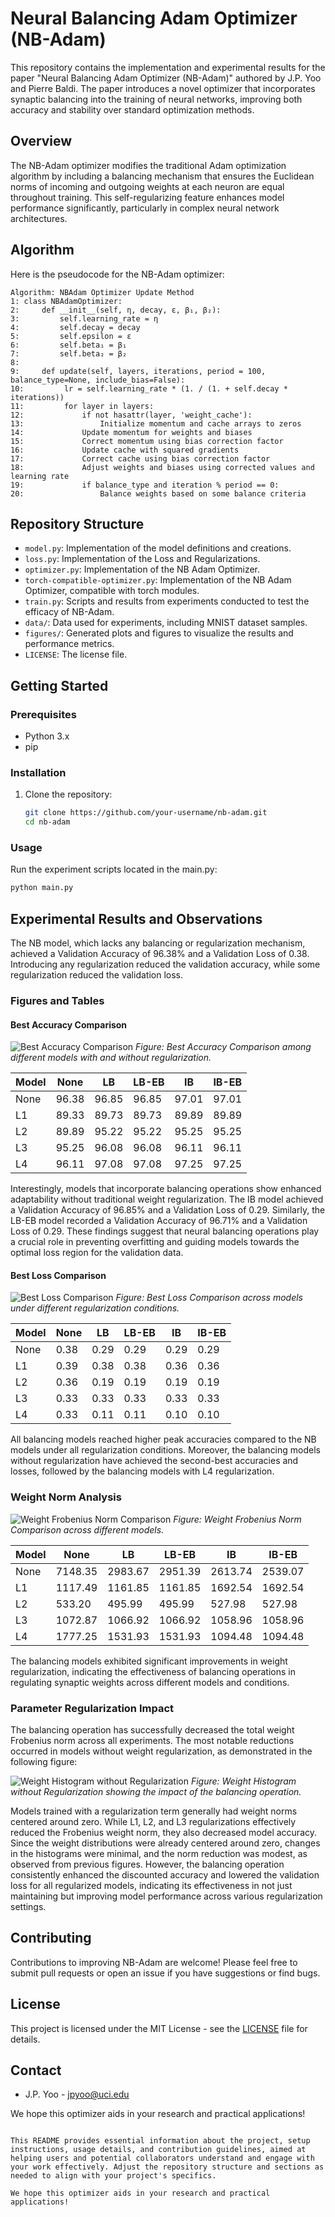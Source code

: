 # Neural Balancing Adam Optimizer (NB-Adam)

This repository contains the implementation and experimental results for the paper "Neural Balancing Adam Optimizer (NB-Adam)" authored by J.P. Yoo and Pierre Baldi. The paper introduces a novel optimizer that incorporates synaptic balancing into the training of neural networks, improving both accuracy and stability over standard optimization methods.

## Overview

The NB-Adam optimizer modifies the traditional Adam optimization algorithm by including a balancing mechanism that ensures the Euclidean norms of incoming and outgoing weights at each neuron are equal throughout training. This self-regularizing feature enhances model performance significantly, particularly in complex neural network architectures.
## Algorithm

Here is the pseudocode for the NB-Adam optimizer:

```plaintext
Algorithm: NBAdam Optimizer Update Method
1: class NBAdamOptimizer:
2:     def __init__(self, η, decay, ε, β₁, β₂):
3:         self.learning_rate = η
4:         self.decay = decay
5:         self.epsilon = ε
6:         self.beta₁ = β₁
7:         self.beta₂ = β₂
8: 
9:     def update(self, layers, iterations, period = 100, balance_type=None, include_bias=False):
10:         lr = self.learning_rate * (1. / (1. + self.decay * iterations))
11:         for layer in layers:
12:             if not hasattr(layer, 'weight_cache'):
13:                 Initialize momentum and cache arrays to zeros
14:             Update momentum for weights and biases
15:             Correct momentum using bias correction factor
16:             Update cache with squared gradients
17:             Correct cache using bias correction factor
18:             Adjust weights and biases using corrected values and learning rate
19:             if balance_type and iteration % period == 0:
20:                 Balance weights based on some balance criteria
```

## Repository Structure

- `model.py`: Implementation of the model definitions and creations.
- `loss.py`: Implementation of the Loss and Regularizations.
- `optimizer.py`: Implementation of the NB Adam Optimizer.
- `torch-compatible-optimizer.py`: Implementation of the NB Adam Optimizer, compatible with torch modules.
- `train.py`: Scripts and results from experiments conducted to test the efficacy of NB-Adam.
- `data/`: Data used for experiments, including MNIST dataset samples.
- `figures/`: Generated plots and figures to visualize the results and performance metrics.
- `LICENSE`: The license file.

## Getting Started

### Prerequisites

- Python 3.x
- pip

### Installation

1. Clone the repository:
   ```bash
   git clone https://github.com/your-username/nb-adam.git
   cd nb-adam
   ```
   
### Usage

Run the experiment scripts located in the main.py:
  ```bash
  python main.py
  ```

## Experimental Results and Observations

The NB model, which lacks any balancing or regularization mechanism, achieved a Validation Accuracy of 96.38% and a Validation Loss of 0.38. Introducing any regularization reduced the validation accuracy, while some regularization reduced the validation loss.

### Figures and Tables

#### Best Accuracy Comparison

![Best Accuracy Comparison](figures/Lp_Acc_Barchart.png)
*Figure: Best Accuracy Comparison among different models with and without regularization.*

| Model      | None  | LB    | LB-EB | IB    | IB-EB |
|------------|-------|-------|-------|-------|-------|
| None       | 96.38 | 96.85 | 96.85 | 97.01 | 97.01 |
| L1         | 89.33 | 89.73 | 89.73 | 89.89 | 89.89 |
| L2         | 89.89 | 95.22 | 95.22 | 95.25 | 95.25 |
| L3         | 95.25 | 96.08 | 96.08 | 96.11 | 96.11 |
| L4         | 96.11 | 97.08 | 97.08 | 97.25 | 97.25 |

Interestingly, models that incorporate balancing operations show enhanced adaptability without traditional weight regularization. The IB model achieved a Validation Accuracy of 96.85% and a Validation Loss of 0.29. Similarly, the LB-EB model recorded a Validation Accuracy of 96.71% and a Validation Loss of 0.29. These findings suggest that neural balancing operations play a crucial role in preventing overfitting and guiding models towards the optimal loss region for the validation data.

#### Best Loss Comparison

![Best Loss Comparison](figures/Best_Loss_Comparison.png)
*Figure: Best Loss Comparison across models under different regularization conditions.*

| Model      | None  | LB    | LB-EB | IB    | IB-EB |
|------------|-------|-------|-------|-------|-------|
| None       | 0.38  | 0.29  | 0.29  | 0.29  | 0.29  |
| L1         | 0.39  | 0.38  | 0.38  | 0.36  | 0.36  |
| L2         | 0.36  | 0.19  | 0.19  | 0.19  | 0.19  |
| L3         | 0.33  | 0.33  | 0.33  | 0.33  | 0.33  |
| L4         | 0.33  | 0.11  | 0.11  | 0.10  | 0.10  |

All balancing models reached higher peak accuracies compared to the NB models under all regularization conditions. Moreover, the balancing models without regularization have achieved the second-best accuracies and losses, followed by the balancing models with L4 regularization.

### Weight Norm Analysis

![Weight Frobenius Norm Comparison](figures/weight_norm.png)
*Figure: Weight Frobenius Norm Comparison across different models.*

| Model      | None      | LB       | LB-EB    | IB       | IB-EB    |
|------------|-----------|----------|----------|----------|----------|
| None       | 7148.35   | 2983.67  | 2951.39  | 2613.74  | 2539.07  |
| L1         | 1117.49   | 1161.85  | 1161.85  | 1692.54  | 1692.54  |
| L2         | 533.20    | 495.99   | 495.99   | 527.98   | 527.98   |
| L3         | 1072.87   | 1066.92  | 1066.92  | 1058.96  | 1058.96  |
| L4         | 1777.25   | 1531.93  | 1531.93  | 1094.48  | 1094.48  |

The balancing models exhibited significant improvements in weight regularization, indicating the effectiveness of balancing operations in regulating synaptic weights across different models and conditions.

### Parameter Regularization Impact

The balancing operation has successfully decreased the total weight Frobenius norm across all experiments. The most notable reductions occurred in models without weight regularization, as demonstrated in the following figure:

![Weight Histogram without Regularization](figures/no_reg_weight_histograms.png)
*Figure: Weight Histogram without Regularization showing the impact of the balancing operation.*

Models trained with a regularization term generally had weight norms centered around zero. While L1, L2, and L3 regularizations effectively reduced the Frobenius weight norm, they also decreased model accuracy. Since the weight distributions were already centered around zero, changes in the histograms were minimal, and the norm reduction was modest, as observed from previous figures. However, the balancing operation consistently enhanced the discounted accuracy and lowered the validation loss for all regularized models, indicating its effectiveness in not just maintaining but improving model performance across various regularization settings.

## Contributing

Contributions to improving NB-Adam are welcome! Please feel free to submit pull requests or open an issue if you have suggestions or find bugs.

## License

This project is licensed under the MIT License - see the [LICENSE](LICENSE) file for details.

## Contact

- J.P. Yoo - jpyoo@uci.edu

We hope this optimizer aids in your research and practical applications!
```

This README provides essential information about the project, setup instructions, usage details, and contribution guidelines, aimed at helping users and potential collaborators understand and engage with your work effectively. Adjust the repository structure and sections as needed to align with your project's specifics.

We hope this optimizer aids in your research and practical applications!

